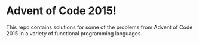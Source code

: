 Advent of Code 2015!
====================
This repo contains solutions for some of the problems from Advent of Code 2015 in a variety of functional programming languages.